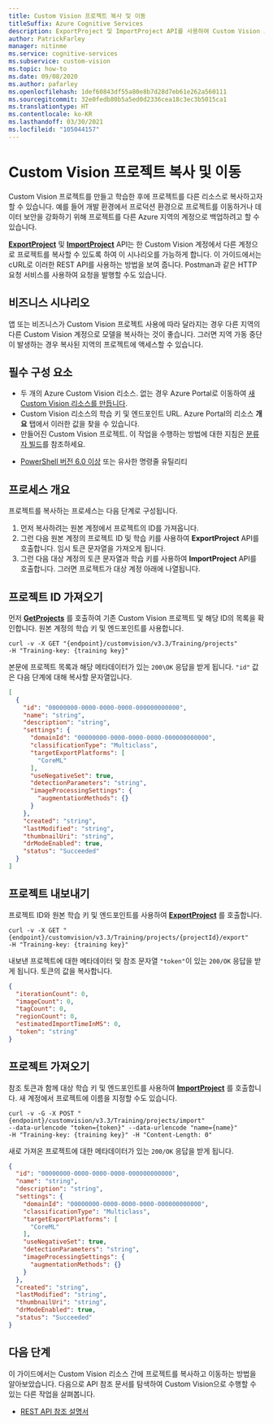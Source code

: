 ```yaml
---
title: Custom Vision 프로젝트 복사 및 이동
titleSuffix: Azure Cognitive Services
description: ExportProject 및 ImportProject API를 사용하여 Custom Vision 프로젝트를 복사하고 이동하는 방법을 알아봅니다.
author: PatrickFarley
manager: nitinme
ms.service: cognitive-services
ms.subservice: custom-vision
ms.topic: how-to
ms.date: 09/08/2020
ms.author: pafarley
ms.openlocfilehash: 1def60843df55a80e8b7d28d7eb61e262a560111
ms.sourcegitcommit: 32e0fedb80b5a5ed0d2336cea18c3ec3b5015ca1
ms.translationtype: HT
ms.contentlocale: ko-KR
ms.lasthandoff: 03/30/2021
ms.locfileid: "105044157"
---
```

# <a name="copy-and-move-your-custom-vision-projects"></a>Custom Vision 프로젝트 복사 및 이동

Custom Vision 프로젝트를 만들고 학습한 후에 프로젝트를 다른 리소스로 복사하고자 할 수 있습니다. 예를 들어 개발 환경에서 프로덕션 환경으로 프로젝트를 이동하거나 데이터 보안을 강화하기 위해 프로젝트를 다른 Azure 지역의 계정으로 백업하려고 할 수 있습니다.

**[ExportProject](https://southcentralus.dev.cognitive.microsoft.com/docs/services/Custom_Vision_Training_3.3/operations/5eb0bcc6548b571998fddeb3)** 및 **[ImportProject](https://southcentralus.dev.cognitive.microsoft.com/docs/services/Custom_Vision_Training_3.3/operations/5eb0bcc7548b571998fddee3)** API는 한 Custom Vision 계정에서 다른 계정으로 프로젝트를 복사할 수 있도록 하여 이 시나리오를 가능하게 합니다. 이 가이드에서는 cURL로 이러한 REST API를 사용하는 방법을 보여 줍니다. Postman과 같은 HTTP 요청 서비스를 사용하여 요청을 발행할 수도 있습니다.

## <a name="business-scenarios"></a>비즈니스 시나리오

앱 또는 비즈니스가 Custom Vision 프로젝트 사용에 따라 달라지는 경우 다른 지역의 다른 Custom Vision 계정으로 모델을 복사하는 것이 좋습니다. 그러면 지역 가동 중단이 발생하는 경우 복사된 지역의 프로젝트에 액세스할 수 있습니다.

##  <a name="prerequisites"></a>필수 구성 요소

- 두 개의 Azure Custom Vision 리소스. 없는 경우 Azure Portal로 이동하여 [새 Custom Vision 리소스를 만듭니다](https://portal.azure.com/?microsoft_azure_marketplace_ItemHideKey=microsoft_azure_cognitiveservices_customvision#create/Microsoft.CognitiveServicesCustomVision?azure-portal=true).
- Custom Vision 리소스의 학습 키 및 엔드포인트 URL. Azure Portal의 리소스 **개요** 탭에서 이러한 값을 찾을 수 있습니다.
- 만들어진 Custom Vision 프로젝트. 이 작업을 수행하는 방법에 대한 지침은 [분류자 빌드](./getting-started-build-a-classifier.md)를 참조하세요.
* [PowerShell 버전 6.0 이상](/powershell/scripting/install/installing-powershell-core-on-windows) 또는 유사한 명령줄 유틸리티

## <a name="process-overview"></a>프로세스 개요

프로젝트를 복사하는 프로세스는 다음 단계로 구성됩니다.

1. 먼저 복사하려는 원본 계정에서 프로젝트의 ID를 가져옵니다.
1. 그런 다음 원본 계정의 프로젝트 ID 및 학습 키를 사용하여 **ExportProject** API를 호출합니다. 임시 토큰 문자열을 가져오게 됩니다.
1. 그런 다음 대상 계정의 토큰 문자열과 학습 키를 사용하여 **ImportProject** API를 호출합니다. 그러면 프로젝트가 대상 계정 아래에 나열됩니다.

## <a name="get-the-project-id"></a>프로젝트 ID 가져오기

먼저 **[GetProjects](https://southcentralus.dev.cognitive.microsoft.com/docs/services/Custom_Vision_Training_3.3/operations/5eb0bcc6548b571998fddead)** 를 호출하여 기존 Custom Vision 프로젝트 및 해당 ID의 목록을 확인합니다. 원본 계정의 학습 키 및 엔드포인트를 사용합니다.

```curl
curl -v -X GET "{endpoint}/customvision/v3.3/Training/projects"
-H "Training-key: {training key}"
```

본문에 프로젝트 목록과 해당 메타데이터가 있는 `200\OK` 응답을 받게 됩니다. `"id"` 값은 다음 단계에 대해 복사할 문자열입니다.

```json
[
  {
    "id": "00000000-0000-0000-0000-000000000000",
    "name": "string",
    "description": "string",
    "settings": {
      "domainId": "00000000-0000-0000-0000-000000000000",
      "classificationType": "Multiclass",
      "targetExportPlatforms": [
        "CoreML"
      ],
      "useNegativeSet": true,
      "detectionParameters": "string",
      "imageProcessingSettings": {
        "augmentationMethods": {}
      }
    },
    "created": "string",
    "lastModified": "string",
    "thumbnailUri": "string",
    "drModeEnabled": true,
    "status": "Succeeded"
  }
]
```

## <a name="export-the-project"></a>프로젝트 내보내기

프로젝트 ID와 원본 학습 키 및 엔드포인트를 사용하여 **[ExportProject](https://southcentralus.dev.cognitive.microsoft.com/docs/services/Custom_Vision_Training_3.3/operations/5eb0bcc6548b571998fddeb3)** 를 호출합니다.

```curl
curl -v -X GET "{endpoint}/customvision/v3.3/Training/projects/{projectId}/export"
-H "Training-key: {training key}"
```

내보낸 프로젝트에 대한 메타데이터 및 참조 문자열 `"token"`이 있는 `200/OK` 응답을 받게 됩니다. 토큰의 값을 복사합니다.

```json
{
  "iterationCount": 0,
  "imageCount": 0,
  "tagCount": 0,
  "regionCount": 0,
  "estimatedImportTimeInMS": 0,
  "token": "string"
}
```

## <a name="import-the-project"></a>프로젝트 가져오기

참조 토큰과 함께 대상 학습 키 및 엔드포인트를 사용하여 **[ImportProject](https://southcentralus.dev.cognitive.microsoft.com/docs/services/Custom_Vision_Training_3.3/operations/5eb0bcc7548b571998fddee3)** 를 호출합니다. 새 계정에서 프로젝트에 이름을 지정할 수도 있습니다.

```curl
curl -v -G -X POST "{endpoint}/customvision/v3.3/Training/projects/import"
--data-urlencode "token={token}" --data-urlencode "name={name}"
-H "Training-key: {training key}" -H "Content-Length: 0"
```

새로 가져온 프로젝트에 대한 메타데이터가 있는 `200/OK` 응답을 받게 됩니다.

```json
{
  "id": "00000000-0000-0000-0000-000000000000",
  "name": "string",
  "description": "string",
  "settings": {
    "domainId": "00000000-0000-0000-0000-000000000000",
    "classificationType": "Multiclass",
    "targetExportPlatforms": [
      "CoreML"
    ],
    "useNegativeSet": true,
    "detectionParameters": "string",
    "imageProcessingSettings": {
      "augmentationMethods": {}
    }
  },
  "created": "string",
  "lastModified": "string",
  "thumbnailUri": "string",
  "drModeEnabled": true,
  "status": "Succeeded"
}
```

## <a name="next-steps"></a>다음 단계

이 가이드에서는 Custom Vision 리소스 간에 프로젝트를 복사하고 이동하는 방법을 알아보았습니다. 다음으로 API 참조 문서를 탐색하여 Custom Vision으로 수행할 수 있는 다른 작업을 살펴봅니다.
* [REST API 참조 설명서](https://southcentralus.dev.cognitive.microsoft.com/docs/services/Custom_Vision_Training_3.3/operations/5eb0bcc6548b571998fddeb3)